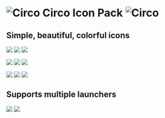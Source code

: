 ![Circo](https://github.com/MalcolmScruggs/ColorCircleIconPack/blob/master/res/drawable-xxxhdpi/ic_circo.png) Circo Icon Pack ![Circo](https://github.com/MalcolmScruggs/ColorCircleIconPack/blob/master/res/drawable-xxxhdpi/ic_circo.png)
===========================


## Simple, beautiful, colorful icons

![](https://github.com/MalcolmScruggs/ColorCircleIconPack/blob/master/res/drawable-xxxhdpi/ic_contacts.png)
![](https://github.com/MalcolmScruggs/ColorCircleIconPack/blob/master/res/drawable-xxxhdpi/ic_google_translate.png)
![](https://github.com/MalcolmScruggs/ColorCircleIconPack/blob/master/res/drawable-xxxhdpi/ic_camera.png)

![](https://github.com/MalcolmScruggs/ColorCircleIconPack/blob/master/res/drawable-xxxhdpi/ic_lyft.png)
![](https://github.com/MalcolmScruggs/ColorCircleIconPack/blob/master/res/drawable-xxxhdpi/ic_pintrest.png)
![](https://github.com/MalcolmScruggs/ColorCircleIconPack/blob/master/res/drawable-xxxhdpi/ic_tinder.png)

![](https://github.com/MalcolmScruggs/ColorCircleIconPack/blob/master/res/drawable-xxxhdpi/ic_youtube_music.png)
![](https://github.com/MalcolmScruggs/ColorCircleIconPack/blob/master/res/drawable-xxxhdpi/ic_soundcloud.png)
![](https://github.com/MalcolmScruggs/ColorCircleIconPack/blob/master/res/drawable-xxxhdpi/ic_snapchat.png)


## Supports multiple launchers

![](https://user-images.githubusercontent.com/22333355/30185498-c166688a-93ef-11e7-9ac2-56ad55c1f30a.png)
![](https://user-images.githubusercontent.com/22333355/30185620-4192ab54-93f0-11e7-92e2-3ad864c006b7.png)
